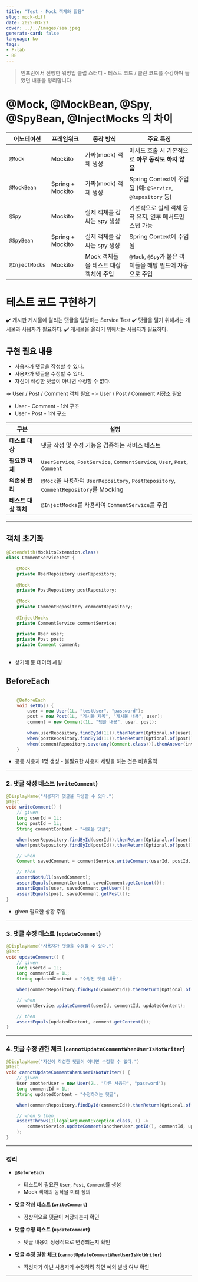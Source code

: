 ```yaml
---
title: "Test - Mock 객체와 활용"
slug: mock-diff
date: 2025-03-27
cover: ../../images/sea.jpeg
generate-card: false
language: ko
tags:
- F-lab
- BE
---
```


> 인프런에서 진행한 워밍업 클럽 스터디 - 테스트 코드 / 클린 코드를 수강하며 들었던 내용을 정리합니다.

# @Mock, @MockBean, @Spy, @SpyBean, @InjectMocks 의 차이

| 어노테이션 | 프레임워크 | 동작 방식 | 주요 특징 |
| --- | --- | --- | --- |
| `@Mock` | Mockito | 가짜(mock) 객체 생성 | 메서드 호출 시 기본적으로 **아무 동작도 하지 않음** |
| `@MockBean` | Spring + Mockito | 가짜(mock) 객체 생성 | Spring Context에 주입됨 (예: `@Service`, `@Repository` 등) |
| `@Spy` | Mockito | 실제 객체를 감싸는 spy 생성 | 기본적으로 실제 객체 동작 유지, 일부 메서드만 스텁 가능 |
| `@SpyBean` | Spring + Mockito | 실제 객체를 감싸는 spy 생성 | Spring Context에 주입됨 |
| `@InjectMocks` | Mockito | Mock 객체들을 테스트 대상 객체에 주입 | `@Mock`, `@Spy`가 붙은 객체들을 해당 필드에 자동으로 주입 |


# 테스트 코드 구현하기

✔️ 게시판 게시물에 달리는 댓글을 담당하는 Service Test
✔️ 댓글을 달기 위해서는 게시물과 사용자가 필요하다.
✔️ 게시물을 올리기 위해서는 사용자가 필요하다.


## 구현 필요 내용

* 사용자가 댓글을 작성할 수 있다.
* 사용자가 댓글을 수정할 수 있다.
* 자신이 작성한 댓글이 아니면 수정할 수 없다.

=> User / Post / Comment 객체 필요
=> User / Post / Comment 저장소 필요

- User - Comment - 1:N 구조
- User - Post - 1:N 구조


| **구분** | **설명** |
|----------|----------|
| **테스트 대상** | 댓글 작성 및 수정 기능을 검증하는 서비스 테스트 |
| **필요한 객체** | `UserService`, `PostService`, `CommentService`, `User`, `Post`, `Comment` |
| **의존성 관리** | `@Mock`을 사용하여 `UserRepository`, `PostRepository`, `CommentRepository`를 Mocking |
| **테스트 대상 객체** | `@InjectMocks`를 사용하여 `CommentService`를 주입 |

---

## 객체 초기화

```java
@ExtendWith(MockitoExtension.class)
class CommentServiceTest {

    @Mock
    private UserRepository userRepository;
    
    @Mock
    private PostRepository postRepository;
    
    @Mock
    private CommentRepository commentRepository;
    
    @InjectMocks
    private CommentService commentService; 

    private User user;
    private Post post;
    private Comment comment;
    
```

* 상기해 둔 데이터 세팅 


## BeforeEach

```java
    
    @BeforeEach
    void setUp() {
        user = new User(1L, "testUser", "password");
        post = new Post(1L, "게시물 제목", "게시물 내용", user);
        comment = new Comment(1L, "댓글 내용", user, post);
        
        when(userRepository.findById(1L)).thenReturn(Optional.of(user));
        when(postRepository.findById(1L)).thenReturn(Optional.of(post));
        when(commentRepository.save(any(Comment.class))).thenAnswer(invocation -> invocation.getArgument(0));
    }
```

* 공통 사용자 1명 생성 - 불필요한 사용자 세팅을 하는 것은 비효율적

---

### **2. 댓글 작성 테스트 (`writeComment`)**
```java
@DisplayName("사용자가 댓글을 작성할 수 있다.")
@Test
void writeComment() {
    // given
    Long userId = 1L;
    Long postId = 1L;
    String commentContent = "새로운 댓글";

    when(userRepository.findById(userId)).thenReturn(Optional.of(user));
    when(postRepository.findById(postId)).thenReturn(Optional.of(post));

    // when
    Comment savedComment = commentService.writeComment(userId, postId, commentContent);

    // then
    assertNotNull(savedComment);
    assertEquals(commentContent, savedComment.getContent());
    assertEquals(user, savedComment.getUser());
    assertEquals(post, savedComment.getPost());
}
```

* given 필요한 상황 주입 

---

### **3. 댓글 수정 테스트 (`updateComment`)**
```java
@DisplayName("사용자가 댓글을 수정할 수 있다.")
@Test
void updateComment() {
    // given
    Long userId = 1L;
    Long commentId = 1L;
    String updatedContent = "수정된 댓글 내용";

    when(commentRepository.findById(commentId)).thenReturn(Optional.of(comment));

    // when
    commentService.updateComment(userId, commentId, updatedContent);

    // then
    assertEquals(updatedContent, comment.getContent());
}
```

---

### **4. 댓글 수정 권한 체크 (`cannotUpdateCommentWhenUserIsNotWriter`)**
```java
@DisplayName("자신이 작성한 댓글이 아니면 수정할 수 없다.")
@Test
void cannotUpdateCommentWhenUserIsNotWriter() {
    // given
    User anotherUser = new User(2L, "다른 사용자", "password");
    Long commentId = 1L;
    String updatedContent = "수정하려는 댓글";

    when(commentRepository.findById(commentId)).thenReturn(Optional.of(comment));

    // when & then
    assertThrows(IllegalArgumentException.class, () -> 
        commentService.updateComment(anotherUser.getId(), commentId, updatedContent)
    );
}
```

---

### **정리**
- **`@BeforeEach`**
  - 테스트에 필요한 `User`, `Post`, `Comment`를 생성
  - Mock 객체의 동작을 미리 정의

- **댓글 작성 테스트 (`writeComment`)**
  - 정상적으로 댓글이 저장되는지 확인

- **댓글 수정 테스트 (`updateComment`)**
  - 댓글 내용이 정상적으로 변경되는지 확인

- **댓글 수정 권한 체크 (`cannotUpdateCommentWhenUserIsNotWriter`)**
  - 작성자가 아닌 사용자가 수정하려 하면 예외 발생 여부 확인

---